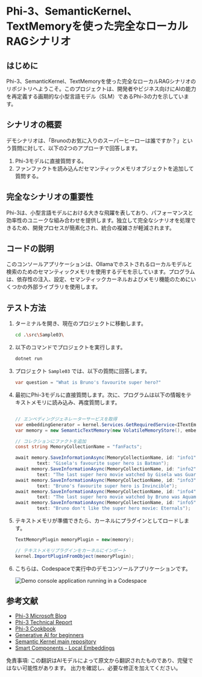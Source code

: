 # Phi-3、SemanticKernel、TextMemoryを使った完全なローカルRAGシナリオ

## はじめに

Phi-3、SemanticKernel、TextMemoryを使った完全なローカルRAGシナリオのリポジトリへようこそ。このプロジェクトは、開発者やビジネス向けにAIの能力を再定義する画期的な小型言語モデル（SLM）であるPhi-3の力を示しています。

## シナリオの概要

デモシナリオは、「Brunoのお気に入りのスーパーヒーローは誰ですか？」という質問に対して、以下の2つのアプローチで回答します。

1. Phi-3モデルに直接質問する。
2. ファンファクトを読み込んだセマンティックメモリオブジェクトを追加して質問する。

## 完全なシナリオの重要性

Phi-3は、小型言語モデルにおける大きな飛躍を表しており、パフォーマンスと効率性のユニークな組み合わせを提供します。独立して完全なシナリオを処理できるため、開発プロセスが簡素化され、統合の複雑さが軽減されます。

## コードの説明

このコンソールアプリケーションは、Ollamaでホストされるローカルモデルと検索のためのセマンティックメモリを使用するデモを示しています。プログラムは、依存性の注入、設定、セマンティックカーネルおよびメモリ機能のためにいくつかの外部ライブラリを使用します。

## テスト方法

1. ターミナルを開き、現在のプロジェクトに移動します。

    ```bash
    cd .\src\Sample03\
    ```

1. 以下のコマンドでプロジェクトを実行します。

    ```bash
    dotnet run
    ```

1. プロジェクト `Sample03` では、以下の質問に回答します。

    ```csharp
    var question = "What is Bruno's favourite super hero?"
    ```

1. 最初にPhi-3モデルに直接質問します。次に、プログラムは以下の情報をテキストメモリに読み込み、再度質問します。

    ```csharp

    // エンベディングジェネレーターサービスを取得
    var embeddingGenerator = kernel.Services.GetRequiredService<ITextEmbeddingGenerationService>();
    var memory = new SemanticTextMemory(new VolatileMemoryStore(), embeddingGenerator);    

    // コレクションにファクトを追加
    const string MemoryCollectionName = "fanFacts";
    
    await memory.SaveInformationAsync(MemoryCollectionName, id: "info1", 
            text: "Gisela's favourite super hero is Batman");
    await memory.SaveInformationAsync(MemoryCollectionName, id: "info2", 
            text: "The last super hero movie watched by Gisela was Guardians of the Galaxy Vol 3");
    await memory.SaveInformationAsync(MemoryCollectionName, id: "info3", 
            text: "Bruno's favourite super hero is Invincible");
    await memory.SaveInformationAsync(MemoryCollectionName, id: "info4", 
            text: "The last super hero movie watched by Bruno was Aquaman II");
    await memory.SaveInformationAsync(MemoryCollectionName, id: "info5", 
            text: "Bruno don't like the super hero movie: Eternals");    
    ```

1. テキストメモリが準備できたら、カーネルにプラグインとしてロードします。

    ```csharp
    TextMemoryPlugin memoryPlugin = new(memory);
    
    // テキストメモリプラグインをカーネルにインポート
    kernel.ImportPluginFromObject(memoryPlugin);    
    ```

1. こちらは、Codespaceで実行中のデモコンソールアプリケーションです。

    ![Demo console application running in a Codespace](../../../../../../../md/07.Labs/CsharpOllamaCodeSpaces/src/Sample03/img/10RAGPhi3.gif)

## 参考文献

- [Phi-3 Microsoft Blog](https://aka.ms/phi3blog-april)
- [Phi-3 Technical Report](https://aka.ms/phi3-tech-report)
- [Phi-3 Cookbook](https://aka.ms/Phi-3CookBook)
- [Generative AI for beginners](https://github.com/microsoft/generative-ai-for-beginners)
- [Semantic Kernel main repository](https://github.com/microsoft/semantic-kernel)
- [Smart Components - Local Embeddings](https://github.com/dotnet-smartcomponents/smartcomponents/blob/main/docs/local-embeddings.md)

免責事項: この翻訳はAIモデルによって原文から翻訳されたものであり、完璧ではない可能性があります。 出力を確認し、必要な修正を加えてください。